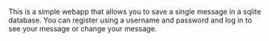 This is a simple webapp that allows you to save a single message in a sqlite database. You can register using a username and password and log in to see your message or change your message.